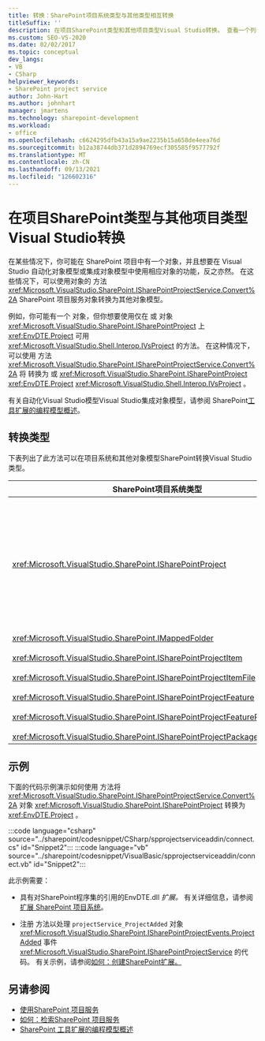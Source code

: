 ```yaml
---
title: 转换：SharePoint项目系统类型与其他类型相互转换
titleSuffix: ''
description: 在项目SharePoint类型和其他项目类型Visual Studio转换。 查看一个列表，该列表详细说明了可转换的类型。
ms.custom: SEO-VS-2020
ms.date: 02/02/2017
ms.topic: conceptual
dev_langs:
- VB
- CSharp
helpviewer_keywords:
- SharePoint project service
author: John-Hart
ms.author: johnhart
manager: jmartens
ms.technology: sharepoint-development
ms.workload:
- office
ms.openlocfilehash: c6624295dfb43a15a9ae2235b15a658de4eea76d
ms.sourcegitcommit: b12a38744db371d2894769ecf305585f9577792f
ms.translationtype: MT
ms.contentlocale: zh-CN
ms.lasthandoff: 09/13/2021
ms.locfileid: "126602316"
---
```

# <a name="convert-between-sharepoint-project-system-types-and-other-visual-studio-project-types"></a>在项目SharePoint类型与其他项目类型Visual Studio转换
  在某些情况下，你可能在 SharePoint 项目中有一个对象，并且想要在 Visual Studio 自动化对象模型或集成对象模型中使用相应对象的功能，反之亦然。 在这些情况下，可以使用对象的 方法 <xref:Microsoft.VisualStudio.SharePoint.ISharePointProjectService.Convert%2A> SharePoint 项目服务对象转换为其他对象模型。

 例如，你可能有一个 对象，但你想要使用仅在 或 对象 <xref:Microsoft.VisualStudio.SharePoint.ISharePointProject> 上 <xref:EnvDTE.Project> 可用 <xref:Microsoft.VisualStudio.Shell.Interop.IVsProject> 的方法。 在这种情况下，可以使用 方法 <xref:Microsoft.VisualStudio.SharePoint.ISharePointProjectService.Convert%2A> 将 转换为 或 <xref:Microsoft.VisualStudio.SharePoint.ISharePointProject> <xref:EnvDTE.Project> <xref:Microsoft.VisualStudio.Shell.Interop.IVsProject> 。

 有关自动化Visual Studio模型Visual Studio集成对象模型，请参阅 SharePoint[工具扩展的编程模型概述](../sharepoint/overview-of-the-programming-model-of-sharepoint-tools-extensions.md)。

## <a name="types-of-conversions"></a>转换类型
 下表列出了此方法可以在项目系统和其他对象模型SharePoint转换Visual Studio类型。

|SharePoint项目系统类型|自动化和集成对象模型中的相应类型|
|------------------------------------|-------------------------------------------------------------------------|
|<xref:Microsoft.VisualStudio.SharePoint.ISharePointProject>|<xref:EnvDTE.Project><br /><br /> 或<br /><br /> 项目中的任何接口Visual Studio由项目的基础 COM 对象实现的集成对象模型。 这些接口包括 <xref:Microsoft.VisualStudio.Shell.Interop.IVsHierarchy> <xref:Microsoft.VisualStudio.Shell.Interop.IVsProject> 、 (或派生接口) 和 <xref:Microsoft.VisualStudio.Shell.Interop.IVsBuildPropertyStorage> 。 有关由项目实现的主要接口的列表，请参阅 Project[模型核心组件](../extensibility/internals/project-model-core-components.md)。|
|<xref:Microsoft.VisualStudio.SharePoint.IMappedFolder><br /><br /> <xref:Microsoft.VisualStudio.SharePoint.ISharePointProjectItem><br /><br /> <xref:Microsoft.VisualStudio.SharePoint.ISharePointProjectItemFile><br /><br /> <xref:Microsoft.VisualStudio.SharePoint.ISharePointProjectFeature><br /><br /> <xref:Microsoft.VisualStudio.SharePoint.ISharePointProjectFeatureResourceFile><br /><br /> <xref:Microsoft.VisualStudio.SharePoint.ISharePointProjectPackage>|<xref:EnvDTE.ProjectItem><br /><br /> 或<br /><br /> 一 <xref:System.UInt32> 个 (也称为 VSITEMID) ，用于标识包含它的 <xref:Microsoft.VisualStudio.Shell.Interop.IVsHierarchy> 中的项目成员。 此值可以传递给某些 *方法的 itemid* <xref:Microsoft.VisualStudio.Shell.Interop.IVsHierarchy> 参数。|

## <a name="example"></a>示例
 下面的代码示例演示如何使用 方法将 <xref:Microsoft.VisualStudio.SharePoint.ISharePointProjectService.Convert%2A> 对象 <xref:Microsoft.VisualStudio.SharePoint.ISharePointProject> 转换为 <xref:EnvDTE.Project> 。

:::code language="csharp" source="../sharepoint/codesnippet/CSharp/spprojectserviceaddin/connect.cs" id="Snippet2":::
:::code language="vb" source="../sharepoint/codesnippet/VisualBasic/spprojectserviceaddin/connect.vb" id="Snippet2":::

 此示例需要：

- 具有对SharePoint程序集的引用的EnvDTE.dll *扩展。* 有关详细信息，请参阅[扩展 SharePoint 项目系统](../sharepoint/extending-the-sharepoint-project-system.md)。

- 注册 方法以处理 `projectService_ProjectAdded` 对象 <xref:Microsoft.VisualStudio.SharePoint.ISharePointProjectEvents.ProjectAdded> 事件 <xref:Microsoft.VisualStudio.SharePoint.ISharePointProjectService> 的代码。 有关示例，请参阅[如何：创建SharePoint扩展。](../sharepoint/how-to-create-a-sharepoint-project-extension.md)

## <a name="see-also"></a>另请参阅

- [使用SharePoint 项目服务](../sharepoint/using-the-sharepoint-project-service.md)
- [如何：检索SharePoint 项目服务](../sharepoint/how-to-retrieve-the-sharepoint-project-service.md)
- [SharePoint 工具扩展的编程模型概述](../sharepoint/overview-of-the-programming-model-of-sharepoint-tools-extensions.md)
